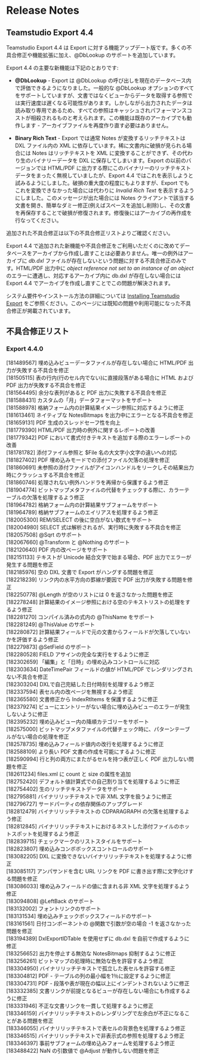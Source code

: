 # Release Notes
## Teamstudio Export 4.4
Teamstudio Export 4.4 は Export に対する機能アップデート版です。多くの不具合修正や機能拡張に加え、@DbLookup のサポートを追加しています。

Export 4.4 の主要な新機能は下記のとおりです:

* **@DbLookup** - Export は @DbLookup の呼び出しを現在のデータベース内で評価できるようになりました。一般的な @DbLookup オプションのすべてをサポートしていますが、文書ではなくビューからデータを取得する参照では実行速度は遅くなる可能性があります。しかしながら出力されたデータは読み取り専用であるため、すべての参照はキャッシュされパフォーマンスコストが相殺されるものと考えられます。この機能は既存のアーカイブでも動作します - アーカイブファイルを再度作り直す必要はありません。

* **Binary Rich Text** - Export では通常 Notes が変換するリッチテキストは DXL ファイル内の XML に依存しています。稀に文書内に破損が見られる場合には Notes はリッチテキストを XML に変換することができず、その代わり生のバイナリーデータを DXL に保存してしまいます。Export の以前のバージョンでは HTML/PDF に出力する際にこのバイナリーのリッチテキストデータをまったく無視していましたが、Export 4.4 ではこれを表示しようと試みるようにしました。破損の重大度の程度にもよりますが、Export でもこれを変換できなかった場合には代わりに *Invalid Rich Text* を表示するようにしました。このメッセージが出た場合には Notes クライアントで該当する文書を開き、簡単なダミー修正(例えばスペースを追加し削除)し、その文書を再保存することで破損が修復されます。修復後にはアーカイブの再作成を行なってください。


追加された不具合修正は以下の不具合修正リストよりご確認ください。

Export 4.4 で追加された新機能や不具合修正をご利用いただくのに改めてデータベースをアーカイブから作成し直すことは必要ありません。唯一の例外はアーカイブに *db.dxl* ファイルが存在しないという問題に対する不具合修正のみです。HTML/PDF 出力中に *object reference not set to an instance of an object* のエラーに遭遇し、対応するアーカイブ内に db.dxl が存在しない場合には Export 4.4 でアーカイブを作成し直すことでこの問題が解決されます。

システム要件やインストール方法の詳細については [Installing Teamstudio Export](installing.md) をご参照ください。このページには既知の問題や利用可能になった不具合修正が掲載されています。

## 不具合修正リスト
### Export 4.4.0
[181489567]	埋め込みビューデータファイルが存在しない場合に HTML/PDF 出力が失敗する不具合を修正  
[181505115]	表の行内(行のセル内でない)に直接段落がある場合に HTML および PDF 出力が失敗する不具合を修正  
[181564495]	余分な表列があると PDF 出力に失敗する不具合を修正  
[181588431]	カスタムの「月」データフォーマットをサポート  
[181588978]	格納フォーム内の計算結果イメージ参照に対応するように修正  
[181613461]	ネイティブな NotesBitmaps を出力中にエラーとなる不具合を修正  
[181659131]	PDF 生成のスレッドセーフ性を向上  
[181779390]	HTML/PDF 出力時の例外に関するレポートの改善  
[181779342]	PDF において書式付きテキストを追加する際のエラーレポートの改善  
[181781782]	添付ファイル参照と $File 名の大文字小文字の違いへの対応  
[181827402]	PDF 埋め込みモードでの添付ファイル欠落の処理を修正  
[181860691]	未参照の添付ファイルがアイコンハンドルをリークしその結果出力時にクラッシュする不具合を修正  
[181860746]	処理されない例外ハンドラを再帰から保護するよう修正  
[181904774]	ビットマップメタファイルの代替をチェックする際に、カラーテーブルの欠落を処理するよう修正  
[181964782]	格納フォーム内の計算結果サブフォームをサポート  
[181964789]	格納サブフォームのエイリアスを処理するよう修正  
[182005300]	REM/SELECT の後に空白がない数式をサポート  
[182004980]	SELECT 式は解析されるが、実行時に失敗する不具合を修正  
[182057508]	@Sqrt のサポート  
[182067660]	@Transform と @Nothing のサポート  
[182120640]	PDF 内の改ページをサポート  
[182151133]	テキストが Unicode 結合文字で始まる場合、PDF 出力でエラーが発生する問題を修正  
[182185976]	空の DXL 文書で Export がハングする問題を修正  
[182218239]	リンク内の水平方向の罫線が要因で PDF 出力が失敗する問題を修正  
[182250778]	@Length が空のリストには 0 を返さなかった問題を修正  
[182278248]	計算結果のイメージ参照における空のテキストリストの処理をするよう修正  
[182281270]	コンパイル済みの式内の @ThisName をサポート  
[182281249]	@ThisValue のサポート  
[182280872]	計算結果フィールドで元の文書からフィールドが欠落していないかを評価するよう修正  
[182279873]	@SetField のサポート  
[182280528]	FIELD アサインの完全な実行をするように修正  
[182302659]	「編集」と「日時」の埋め込みコントロールに対応  
[182303634]	DateTimePair フィールドの値が HTML/PDF でレンダリングされない不具合を修正  
[182303204]	DXLで自己完結した日付時刻を処理するよう修正  
[182337594]	表セル内の改ページを無視するよう修正  
[182365580]	文書修正から IndexRtItems を保護するように修正  
[182379274]	ビューにエントリーがない場合に埋め込みビューのエラーが発生しないように修正  
[182395232]	埋め込みビュー内の降順カテゴリーをサポート  
[182575000]	ビットマップメタファイルの代替チェック時に、パターンテーブルがない場合の処理を修正  
[182578735]	埋め込みフィールド値内の改行を処理するように修正  
[182588109]	より長い PDF 文書の作成を可能にするように修正  
[182590994]	行と列の両方にまたがるセルを持つ表が正しく PDF 出力しない問題を修正  
[182611234]	files.xml に count と size の属性を追加  
[182752420]	デフォルト値計算式での自己割り当てを処理するように修正  
[182754402]	生のリッチテキストデータをサポート  
[182795881]	バイナリリッチテキストで非 XML 文字を扱うように修正  
[182796727]	サードパーティの依存関係のアップグレード  
[182812479]	バイナリリッチテキストの CDPARAGRAPH の欠落を処理するよう修正  
[182812845]	バイナリリッチテキストにおけるネストした添付ファイルのホットスポットを処理するよう修正  
[182839715]	チェックマークのリストスタイルをサポート  
[182823807]	埋め込みコンボボックスコントロールのサポート  
[183082205]	DXL に変換できないバイナリリッチテキストを処理するように修正  
[183085117]	アンパサンドを含む URL リンクを PDF に書き出す際に文字化けする問題を修正  
[183086033]	埋め込みフィールドの値に含まれる非 XML 文字を処理するよう修正  
[183094808]	@LeftBack のサポート  
[183132002]	フォントリンクのサポート  
[183131534]	埋め込みチェックボックスフィールドのサポート  
[183161561]	日付コンポーネントの @関数で引数が空の場合 -1 を返さなかった問題を修正  
[183194389]	DxlExportIDTable を使用せずに db.dxl を自前で作成するように修正  
[183256652]	出力を停止する無効な NotesBitmaps 抑制するように修正  
[183256261]	ビットマップの処理時に無効な色を許容するよう修正  
[183304950]	バイナリリッチテキストで孤立した表セルを許容する修正  
[183304812]	PDF - テーブルの列の最小幅を1％に設定するように修正  
[183304731]	PDF - 段落や表が現在の幅以上にインデントされないように修正  
[183332385]	文書リンクが前提となるビューが存在しない場合にも作成するように修正  
[183331946]	不正な文書リンクを一貫して処理するように修正  
[183346159]	バイナリリッチテキストのレンダリングで左余白が不正になることがある問題を修正  
[183346055]	バイナリリッチテキストで表セルの背景色を処理するよう修正  
[183346515]	バイナリリッチテキストで非表示式の参照を処理するよう修正  
[183346397]	事前サブフォームの埋め込みフォームを処理するよう修正  
[183488422]	NaN の引数値で @Adjust が動作しない問題を修正
